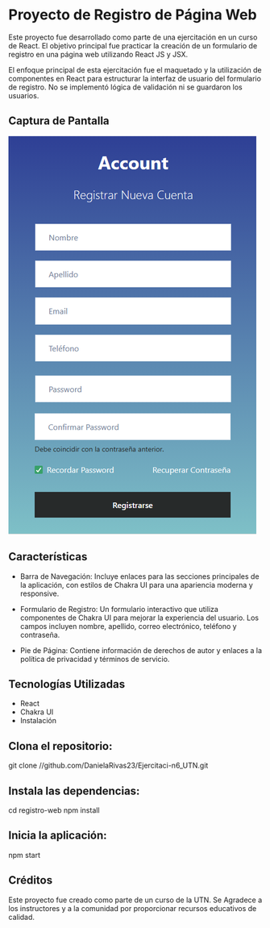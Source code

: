 # Proyecto de Registro de Página Web

Este proyecto fue desarrollado como parte de una ejercitación en un curso de React. El objetivo principal fue practicar la creación de un formulario de registro en una página web utilizando React JS y JSX.

El enfoque principal de esta ejercitación fue el maquetado y la utilización de componentes en React para estructurar la interfaz de usuario del formulario de registro. No se implementó lógica de validación ni se guardaron los usuarios.

## Captura de Pantalla
![Demo](./public/imegen-registro.png)

## Características
- Barra de Navegación: Incluye enlaces para las secciones principales de la aplicación, con estilos de Chakra UI para una apariencia moderna y responsive.

- Formulario de Registro: Un formulario interactivo que utiliza componentes de Chakra UI para mejorar la experiencia del usuario. Los campos incluyen nombre, apellido, correo electrónico, teléfono y contraseña.

- Pie de Página: Contiene información de derechos de autor y enlaces a la política de privacidad y términos de servicio.

## Tecnologías Utilizadas
- React
- Chakra UI
- Instalación

## Clona el repositorio:
git clone //github.com/DanielaRivas23/Ejercitaci-n6_UTN.git

## Instala las dependencias:
cd registro-web
npm install

## Inicia la aplicación:
npm start

## Créditos
Este proyecto fue creado como parte de un curso de la UTN. Se Agradece a los instructores y a la comunidad por proporcionar recursos educativos de calidad.

